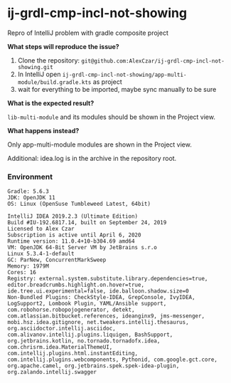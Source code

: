 # ij-grdl-cmp-incl-not-showing
Repro of IntelliJ problem with gradle composite project

**What steps will reproduce the issue?**

1. Clone the repository: `git@github.com:AlexCzar/ij-grdl-cmp-incl-not-showing.git`
2. In IntelliJ open `ij-grdl-cmp-incl-not-showing/app-multi-module/build.gradle.kts` as project
3. wait for everything to be imported, maybe sync manually to be sure


**What is the expected result?**

`lib-multi-module` and its modules should be shown in the Project view.

**What happens instead?**

Only app-multi-module modules are shown in the Project view.

Additional: idea.log is in the archive in the repository root.

### Environment
```text
Gradle: 5.6.3
JDK: OpenJDK 11
OS: Linux (OpenSuse Tumbleweed Latest, 64bit)

IntelliJ IDEA 2019.2.3 (Ultimate Edition)
Build #IU-192.6817.14, built on September 24, 2019
Licensed to Alex Czar
Subscription is active until April 6, 2020
Runtime version: 11.0.4+10-b304.69 amd64
VM: OpenJDK 64-Bit Server VM by JetBrains s.r.o
Linux 5.3.4-1-default
GC: ParNew, ConcurrentMarkSweep
Memory: 1979M
Cores: 16
Registry: external.system.substitute.library.dependencies=true, editor.breadcrumbs.highlight.on.hover=true, ide.tree.ui.experimental=false, ide.balloon.shadow.size=0
Non-Bundled Plugins: CheckStyle-IDEA, GrepConsole, IvyIDEA, LogSupport2, Lombook Plugin, YAML/Ansible support, com.robohorse.robopojogenerator, detekt, com.atlassian.bitbucket.references, ideanginx9, jms-messenger, mobi.hsz.idea.gitignore, net.tweakers.intellij.thesaurus, org.asciidoctor.intellij.asciidoc, com.alivanov.intellij.plugins.liquigen, BashSupport, org.jetbrains.kotlin, no.tornado.tornadofx.idea, com.chrisrm.idea.MaterialThemeUI, com.intellij.plugins.html.instantEditing, com.intellij.plugins.webcomponents, Pythonid, com.google.gct.core, org.apache.camel, org.jetbrains.spek.spek-idea-plugin, org.zalando.intellij.swagger
```
